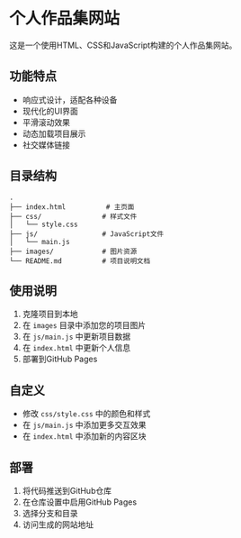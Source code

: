 # 个人作品集网站

这是一个使用HTML、CSS和JavaScript构建的个人作品集网站。

## 功能特点

- 响应式设计，适配各种设备
- 现代化的UI界面
- 平滑滚动效果
- 动态加载项目展示
- 社交媒体链接

## 目录结构

```
.
├── index.html          # 主页面
├── css/               # 样式文件
│   └── style.css
├── js/                # JavaScript文件
│   └── main.js
├── images/            # 图片资源
└── README.md          # 项目说明文档
```

## 使用说明

1. 克隆项目到本地
2. 在 `images` 目录中添加您的项目图片
3. 在 `js/main.js` 中更新项目数据
4. 在 `index.html` 中更新个人信息
5. 部署到GitHub Pages

## 自定义

- 修改 `css/style.css` 中的颜色和样式
- 在 `js/main.js` 中添加更多交互效果
- 在 `index.html` 中添加新的内容区块

## 部署

1. 将代码推送到GitHub仓库
2. 在仓库设置中启用GitHub Pages
3. 选择分支和目录
4. 访问生成的网站地址
